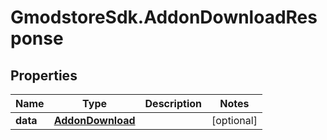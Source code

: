 # GmodstoreSdk.AddonDownloadResponse

## Properties

Name | Type | Description | Notes
------------ | ------------- | ------------- | -------------
**data** | [**AddonDownload**](AddonDownload.md) |  | [optional] 


